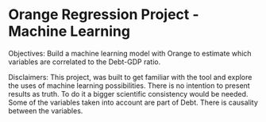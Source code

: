 # Orange Regression Project - Machine Learning

Objectives:
Build a machine learning model with Orange to estimate which variables are correlated to the Debt-GDP ratio.

Disclaimers:
This project, was built to get familiar with the tool and explore the uses of machine learning possibilities. 
There is no intention to present results as truth. To do it a bigger scientific consistency would be needed.
Some of the variables taken into account are part of Debt. There is causality between the variables.

